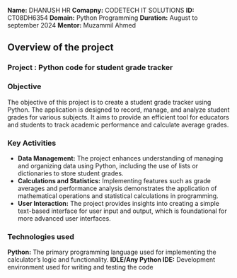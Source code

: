 **Name:** DHANUSH HR
**Comapny:** CODETECH IT SOLUTIONS
**ID:** CT08DH6354
**Domain:** Python Programming
**Duration:** August to september 2024
**Mentor:** Muzammil Ahmed


## Overview of the project 

### Project : Python code for student grade tracker

### Objective 
The objective of this project is to create a student grade tracker using Python. The application is designed to record, manage, and analyze student grades for various subjects. It aims to provide an efficient tool for educators and students to track academic performance and calculate average grades.

### Key Activities 
- **Data Management:** The project enhances understanding of managing and organizing data using Python, including the use of lists or dictionaries to store student grades.
- **Calculations and Statistics:** Implementing features such as grade averages and performance analysis demonstrates the application of mathematical operations and statistical calculations in programming.
- **User Interaction:** The project provides insights into creating a simple text-based interface for user input and output, which is foundational for more advanced user interfaces.

### Technologies used
**Python:** The primary programming language used for implementing the calculator’s logic and functionality.
**IDLE/Any Python IDE:** Development environment used for writing and testing the code
